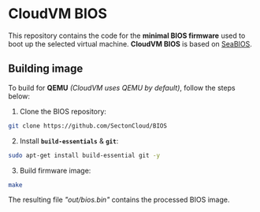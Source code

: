 # CloudVM BIOS
This repository contains the code for the **minimal BIOS firmware** used to boot up the selected virtual machine. **CloudVM BIOS** is based on [SeaBIOS](https://github.com/coreboot/seabios).

## Building image
To build for **QEMU** *(CloudVM uses QEMU by default)*, follow the steps below:

1. Clone the BIOS repository:
```bash
git clone https://github.com/SectonCloud/BIOS
```

2. Install **`build-essentials`** & **`git`**:
```bash
sudo apt-get install build-essential git -y
```

3. Build firmware image:
```bash
make
```

The resulting file *"out/bios.bin"* contains the processed BIOS image.
